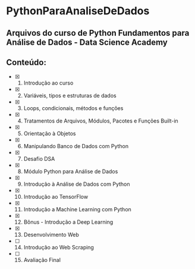 # PythonParaAnaliseDeDados

## Arquivos do curso de Python Fundamentos para Análise de Dados - Data Science Academy

## Conteúdo:
- [x] 1. Introdução ao curso
- [x] 2. Variáveis, tipos e estruturas de dados
- [x] 3. Loops, condicionais, métodos e funções
- [x] 4. Tratamentos de Arquivos, Módulos, Pacotes e Funções Built-in
- [x] 5. Orientação à Objetos
- [x] 6. Manipulando Banco de Dados com Python
- [x] 7. Desafio DSA
- [x] 8. Módulo Python para Análise de Dados
- [x] 9. Introdução à Análise de Dados com Python
- [x] 10. Introdução ao TensorFlow
- [x] 11. Introdução a Machine Learning com Python
- [x] 12. Bônus - Introdução a Deep Learning
- [x] 13. Desenvolvimento Web
- [ ] 14. Introdução ao Web Scraping
- [ ] 15. Avaliação Final
